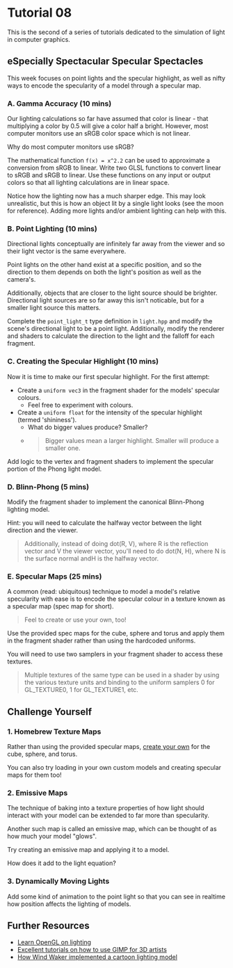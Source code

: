# Tutorial 08

This is the second of a series of tutorials dedicated to the simulation of light in computer graphics.

## eSpecially Spectacular Specular Spectacles

This week focuses on point lights and the specular highlight, as well as nifty ways to encode the specularity of a model through a specular map.

### A. Gamma Accuracy (10 mins)

Our lighting calculations so far have assumed that color is linear - that multiplying a color by 0.5 will give a color half a bright. However, most computer monitors use an sRGB color space which is not linear.

Why do most computer monitors use sRGB?

The mathematical function `f(x) = x^2.2` can be used to approximate a conversion from sRGB to linear. Write two GLSL functions to convert linear to sRGB and sRGB to linear. Use these functions on any input or output colors so that all lighting calculations are in linear space.

Notice how the lighting now has a much sharper edge. This may look unrealistic, but this is how an object lit by a single light looks (see the moon for reference). Adding more lights and/or ambient lighting can help with this.

### B. Point Lighting (10 mins)

Directional lights conceptually are infinitely far away from the viewer and so their light vector is the same everywhere.

Point lights on the other hand exist at a specific position, and so the direction to them depends on both the light's position as well as the camera's.

Additionally, objects that are closer to the light source should be brighter. Directional light sources are so far away this isn't noticable, but for a smaller light source this matters.

Complete the `point_light_t` type definition in `light.hpp` and modify the scene's directional light to be a point light.
Additionally, modify the renderer and shaders to calculate the direction to the light and the falloff for each fragment.

### C. Creating the Specular Highlight (10 mins)

Now it is time to make our first specular highlight. For the first attempt:
- Create a `uniform vec3` in the fragment shader for the models' specular colours.
  - Feel free to experiment with colours.
- Create a `uniform float` for the intensity of the specular highlight (termed 'shininess').
  - What do bigger values produce? Smaller?
  - > Bigger values mean a larger highlight. Smaller will produce a smaller one.

Add logic to the vertex and fragment shaders to implement the specular portion of the Phong light model.

### D. Blinn-Phong (5 mins)

Modify the fragment shader to implement the canonical Blinn-Phong lighting model.

Hint: you will need to calculate the halfway vector between the light direction and the viewer.

> Additionally, instead of doing dot(R, V), where R is the reflection vector and V the viewer vector, you'll need to do dot(N, H), where N is the surface normal andH is the halfway vector.

### E. Specular Maps (25 mins)

A common (read: ubiquitous) technique to model a model's relative specularity with ease is to encode the specular colour in a texture known as a specular map (spec map for short).

> Feel to create or use your own, too!

Use the provided spec maps for the cube, sphere and torus and apply them in the fragment shader rather than using the hardcoded uniforms.

You will need to use two samplers in your fragment shader to access these textures.

> Multiple textures of the same type can be used in a shader by using the various texture units and binding to the uniform samplers 0 for GL_TEXTURE0, 1 for GL_TEXTURE1, etc.

## Challenge Yourself

### 1. Homebrew Texture Maps

Rather than using the provided specular maps, [create your own](https://www.youtube.com/watch?v=h5I0k3xifdg&list=PLZpDYt0cyiuu-sxJKbuYh8OjtgmXNacCV&index=89&ab_channel=RoyalSkies) for the cube, sphere, and torus.

You can also try loading in your own custom models and creating specular maps for them too!

### 2. Emissive Maps

The technique of baking into a texture properties of how light should interact with your model can be extended to far more than specularity.

Another such map is called an emissive map, which can be thought of as how much your model "glows".

Try creating an emissive map and applying it to a model.

How does it add to the light equation?

### 3. Dynamically Moving Lights

Add some kind of animation to the point light so that you can see in realtime how position affects the lighting of models.

## Further Resources
- [Learn OpenGL on lighting](https://learnopengl.com/Lighting/Basic-Lighting)
- [Excellent tutorials on how to use GIMP for 3D artists](https://www.youtube.com/playlist?list=PLZpDYt0cyiuu-sxJKbuYh8OjtgmXNacCV)
- [How Wind Waker implemented a cartoon lighting model](https://www.youtube.com/watch?v=mnxs6CR6Zrk)
